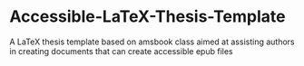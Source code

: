 # Accessible-LaTeX-Thesis-Template
A LaTeX thesis template based on amsbook class aimed at assisting authors in creating documents that can create accessible epub files
